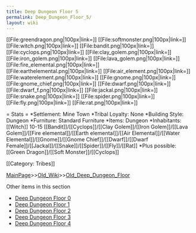 ```yaml
---
title: Deep Dungeon Floor 5
permalink: Deep_Dungeon_Floor_5/
layout: wiki
---
```

[[File:greendragon.png|100px|link=]]
[[File:softmonster.png|100px|link=]]
[[File:witch.png|100px|link=]]
[[File:bandit.png|100px|link=]]
[[File:cyclops.png|100px|link=]]
[[File:clay_golem.png|100px|link=]]
[[File:iron_golem.png|100px|link=]]
[[File:lava_golem.png|100px|link=]]
[[File:fire_elemental.png|100px|link=]]
[[File:earthelemental.png|100px|link=]]
[[File:air_element.png|100px|link=]]
[[File:waterelement.png|100px|link=]]
[[File:gnome.png|100px|link=]]
[[File:gnome_chief.png|100px|link=]]
[[File:dwarf.png|100px|link=]]
[[File:dwarf_f.png|100px|link=]]
[[File:jackal.png|100px|link=]]
[[File:snake.png|100px|link=]]
[[File:spider.png|100px|link=]]
[[File:fly.png|100px|link=]]
[[File:rat.png|100px|link=]]

= Stats =
*Settlement: Mine Town
*Tribal Loyalty: None
*Building Style: Dungeon
*Furniture:  Standard Furniture
*Items:  Dungeon
*Inhabitants: [[Witch]] 10-15 [[Bandit]]/[[Cyclops]]/[[Clay Golem]]/[[Iron Golem]]/[[Lava Golem]]/[[Fire elemental]]/[[Earth elemental]]/[[Air Elemental]]/[[Water Elemental]]/[[Gnome]]/[[Gnome Chief]]/[[Dwarf]]/[[Dwarf Female]]/[[Jackal]]/[[Snake]]/[[Spider]]/[[Fly]]/[[Rat]]
*Plus possible: [[Green Dragon]]/[[Soft Monster]]/[[Cyclops]]  

[[Category: Tribes]]

[MainPage](/keeperrl_wiki/ "wikilink")>>[Old_Wiki](/keeperrl_wiki/Old_Wiki "wikilink")>>[Old_Deep_Dungeon_Floor](/keeperrl_wiki/Old_Deep_Dungeon_Floor "wikilink")

Other items in this section
-    [Deep Dungeon Floor 0](/keeperrl_wiki/Deep_Dungeon_Floor_0 "wikilink")
-    [Deep Dungeon Floor 1](/keeperrl_wiki/Deep_Dungeon_Floor_1 "wikilink")
-    [Deep Dungeon Floor 2](/keeperrl_wiki/Deep_Dungeon_Floor_2 "wikilink")
-    [Deep Dungeon Floor 3](/keeperrl_wiki/Deep_Dungeon_Floor_3 "wikilink")
-    [Deep Dungeon Floor 4](/keeperrl_wiki/Deep_Dungeon_Floor_4 "wikilink")
